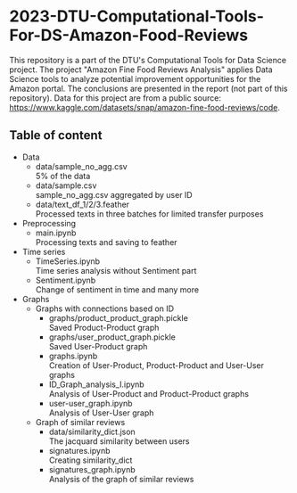 # 2023-DTU-Computational-Tools-For-DS-Amazon-Food-Reviews

This repository is a part of the DTU's Computational Tools for Data Science project. The project "Amazon Fine Food Reviews Analysis" applies Data Science tools to analyze potential improvement opportunities for the Amazon portal. The conclusions are presented in the report (not part of this repository). Data for this project are from a public source: https://www.kaggle.com/datasets/snap/amazon-fine-food-reviews/code.

## Table of content

* Data
  * data/sample_no_agg.csv <br>
    5% of the data
  * data/sample.csv <br>
    sample_no_agg.csv aggregated by user ID
  * data/text_df_1/2/3.feather <br>
    Processed texts in three batches for limited transfer purposes
* Preprocessing
  * main.ipynb <br>
  Processing texts and saving to feather
* Time series
  * TimeSeries.ipynb <br>
    Time series analysis without Sentiment part
  * Sentiment.ipynb <br>
    Change of sentiment in time and many more
* Graphs
  * Graphs with connections based on ID
    * graphs/product_product_graph.pickle <br>
      Saved Product-Product graph
    * graphs/user_product_graph.pickle <br>
      Saved User-Product graph
    * graphs.ipynb <br>
      Creation of User-Product, Product-Product and User-User graphs
    * ID_Graph_analysis_I.ipynb <br>
      Analysis of User-Product and Product-Product graphs
    * user-user_graph.ipynb <br>
      Analysis of User-User graph
  * Graph of similar reviews
    * data/similarity_dict.json <br>
      The jacquard similarity between users
    * signatures.ipynb <br>
      Creating similarity_dict
    * signatures_graph.ipynb <br>
      Analysis of the graph of similar reviews
